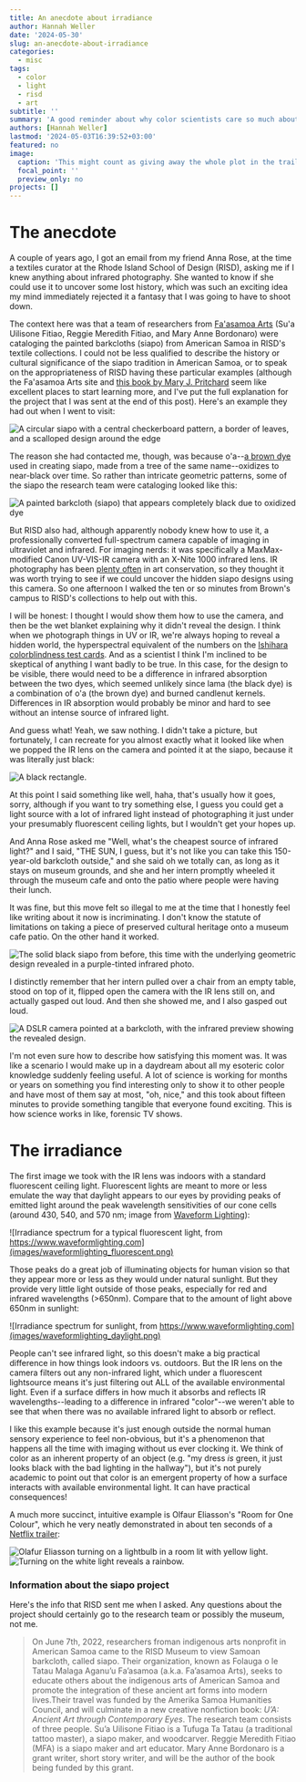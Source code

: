 ```yaml
---
title: An anecdote about irradiance
author: Hannah Weller
date: '2024-05-30'
slug: an-anecdote-about-irradiance
categories:
  - misc
tags:
  - color
  - light
  - risd
  - art
subtitle: ''
summary: 'A good reminder about why color scientists care so much about light sources.'
authors: [Hannah Weller]
lastmod: '2024-05-03T16:39:52+03:00'
featured: no
image: 
  caption: 'This might count as giving away the whole plot in the trailer.'
  focal_point: ''
  preview_only: no
projects: []
---
```


# The anecdote 

A couple of years ago, I got an email from my friend Anna Rose, at the time a textiles curator at the Rhode Island School of Design (RISD), asking me if I knew anything about infrared photography. She wanted to know if she could use it to uncover some lost history, which was such an exciting idea my mind immediately rejected it a fantasy that I was going to have to shoot down.

The context here was that a team of researchers from [Fa'asamoa Arts](https://www.faasamoaarts.com/) (Su'a Uilisone Fitiao, Reggie Meredith Fitiao, and Mary Anne Bordonaro) were cataloging the painted barkcloths (siapo) from American Samoa in RISD's textile collections. I could not be less qualified to describe the history or cultural significance of the siapo tradition in American Samoa, or to speak on the appropriateness of RISD having these particular examples (although the Fa'asamoa Arts site and [this book by Mary J. Pritchard](https://www.loc.gov/item/84073325/) seem like excellent places to start learning more, and I've put the full explanation for the project that I was sent at the end of this post). Here's an example they had out when I went to visit:

![A circular siapo with a central checkerboard pattern, a border of leaves, and a scalloped design around the edge](images/IMG_1343.JPG)

The reason she had contacted me, though, was because o'a--[a brown dye](https://www.faasamoaarts.com/post/brown-dye-american-samoa-art) used in creating siapo, made from a tree of the same name--oxidizes to near-black over time. So rather than intricate geometric patterns, some of the siapo the research team were cataloging looked like this:

![A painted barkcloth (siapo) that appears completely black due to oxidized dye](images/IMG_1328.JPG)

But RISD also had, although apparently nobody knew how to use it, a professionally converted full-spectrum camera capable of imaging in ultraviolet and infrared. For imaging nerds: it was specifically a MaxMax-modified Canon UV-VIS-IR camera with an X-Nite 1000 infrared lens. IR photography has been [plenty often](https://mci.si.edu/infrared-and-ultraviolet-imaging) in art conservation, so they thought it was worth trying to see if we could uncover the hidden siapo designs using this camera. So one afternoon I walked the ten or so minutes from Brown's campus to RISD's collections to help out with this.

I will be honest: I thought I would show them how to use the camera, and then be the wet blanket explaining why it didn't reveal the design. I think when we photograph things in UV or IR, we're always hoping to reveal a hidden world, the hyperspectral equivalent of the numbers on the [Ishihara colorblindness test cards](https://en.wikipedia.org/wiki/Ishihara_test). And as a scientist I think I'm inclined to be skeptical of anything I want badly to be true. In this case, for the design to be visible, there would need to be a difference in infrared absorption between the two dyes, which seemed unlikely since lama (the black dye) is a combination of o'a (the brown dye) and burned candlenut kernels. Differences in IR absorption would probably be minor and hard to see without an intense source of infrared light.

And guess what! Yeah, we saw nothing. I didn't take a picture, but fortunately, I can recreate for you almost exactly what it looked like when we popped the IR lens on the camera and pointed it at the siapo, because it was literally just black:

![A black rectangle.](images/black.JPG)

At this point I said something like well, haha, that's usually how it goes, sorry, although if you want to try something else, I guess you could get a light source with a lot of infrared light instead of photographing it just under your presumably fluorescent ceiling lights, but I wouldn't get your hopes up.

And Anna Rose asked me "Well, what's the cheapest source of infrared light?" and I said, "THE SUN, I guess, but it's not like you can take this 150-year-old barkcloth outside," and she said oh we totally can, as long as it stays on museum grounds, and she and her intern promptly wheeled it through the museum cafe and onto the patio where people were having their lunch. 

It was fine, but this move felt so illegal to me at the time that I honestly feel like writing about it now is incriminating. I don't know the statute of limitations on taking a piece of preserved cultural heritage onto a museum cafe patio. On the other hand it worked.

![The solid black siapo from before, this time with the underlying geometric design revealed in a purple-tinted infrared photo.](images/IMG_1325.JPG)

I distinctly remember that her intern pulled over a chair from an empty table, stood on top of it, flipped open the camera with the IR lens still on, and actually gasped out loud. And then she showed me, and I also gasped out loud.

![A DSLR camera pointed at a barkcloth, with the infrared preview showing the revealed design.](images/IMG_0946.JPG)

I'm not even sure how to describe how satisfying this moment was. It was like a scenario I would make up in a daydream about all my esoteric color knowledge suddenly feeling useful. A lot of science is working for months or years on something you find interesting only to show it to other people and have most of them say at most, "oh, nice," and this took about fifteen minutes to provide something tangible that everyone found exciting. This is how science works in like, forensic TV shows.

# The irradiance

The first image we took with the IR lens was indoors with a standard fluorescent ceiling light. Fluorescent lights are meant to more or less emulate the way that daylight appears to our eyes by providing peaks of emitted light around the peak wavelength sensitivities of our cone cells (around 430, 540, and 570 nm; image from [Waveform Lighting](https://www.waveformlighting.com)):

![Irradiance spectrum for a typical fluorescent light, from https://www.waveformlighting.com](images/waveformlighting_fluorescent.png)

Those peaks do a great job of illuminating objects for human vision so that they appear more or less as they would under natural sunlight. But they provide very little light outside of those peaks, especially for red and infrared wavelengths (>650nm). Compare that to the amount of light above 650nm in sunlight:

![Irradiance spectrum for sunlight, from https://www.waveformlighting.com](images/waveformlighting_daylight.png)

People can't see infrared light, so this doesn't make a big practical difference in how things look indoors vs. outdoors. But the IR lens on the camera filters out any non-infrared light, which under a fluorescent lightsource means it's just filtering out ALL of the available environmental light. Even if a surface differs in how much it absorbs and reflects IR wavelengths--leading to a difference in infrared "color"--we weren't able to see that when there was no available infrared light to absorb or reflect. 

I like this example because it's just enough outside the normal human sensory experience to feel non-obvious, but it's a phenomenon that happens all the time with imaging without us ever clocking it. We think of color as an inherent property of an object (e.g. "my dress *is* green, it just looks black with the bad lighting in the hallway"), but it's not purely academic to point out that color is an emergent property of how a surface interacts with available environmental light. It can have practical consequences!

A much more succinct, intuitive example is Olfaur Eliasson's "Room for One Colour", which he very neatly demonstrated in about ten seconds of a [Netflix trailer](https://www.youtube.com/watch?v=fDE7A68hVaw): 

![Olafur Eliasson turning on a lightbulb in a room lit with yellow light.](images/monochromatic1.png)
![Turning on the white light reveals a rainbow.](images/monochromatic2.png)

### Information about the siapo project

Here's the info that RISD sent me when I asked. Any questions about the project should certainly go to the research team or possibly the museum, not me.

> On June 7th, 2022, researchers froman indigenous arts nonprofit in American Samoa came to the RISD Museum to view Samoan barkcloth, called siapo. Their organization, known as Folauga o le Tatau Malaga Aganu’u Fa’asamoa (a.k.a. Fa’asamoa Arts), seeks to educate others about the indigenous arts of American Samoa and promote the integration of these ancient art forms into modern lives.Their travel was funded by the Amerika Samoa Humanities Council, and will culminate in a new creative nonfiction book: *U’A: Ancient Art through Contemporary Eyes*. The research team consists of three people. Su’a Uilisone Fitiao is a Tufuga Ta Tatau (a traditional tattoo master), a siapo maker, and woodcarver. Reggie Meredith Fitiao (MFA) is a siapo maker and art educator. Mary Anne Bordonaro is a grant writer, short story writer, and will be the author of the book being funded by this grant.
